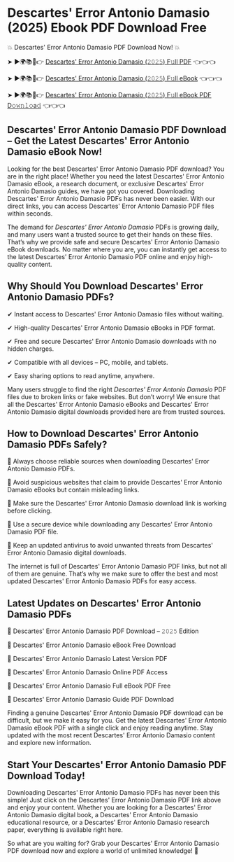 # Descartes' Error Antonio Damasio (2025) Ebook PDF Download Free

💥 Descartes' Error Antonio Damasio PDF Download Now! 💥

➤ ►🌍📚📱👉 [Descartes' Error Antonio Damasio (𝟸𝟶𝟸𝟻) F𝚞ll PDF](https://getpdf.xyz/descartes-error-antonio-damasio) 👈👈👈


➤ ►🌍📚📱👉 [Descartes' Error Antonio Damasio (𝟸𝟶𝟸𝟻) F𝚞ll eBook](https://getpdf.xyz/descartes-error-antonio-damasio) 👈👈👈


➤ ►🌍📚📱👉 [Descartes' Error Antonio Damasio (𝟸𝟶𝟸𝟻) F𝚞ll eBook PDF D𝚘𝚠𝚗𝚕𝚘a𝚍](https://getpdf.xyz/descartes-error-antonio-damasio) 👈👈👈


## Descartes' Error Antonio Damasio PDF Download – Get the Latest Descartes' Error Antonio Damasio eBook Now!

Looking for the best Descartes' Error Antonio Damasio PDF download? You are in the right place! Whether you need the latest Descartes' Error Antonio Damasio eBook, a research document, or exclusive Descartes' Error Antonio Damasio guides, we have got you covered. Downloading Descartes' Error Antonio Damasio PDFs has never been easier. With our direct links, you can access Descartes' Error Antonio Damasio PDF files within seconds.

The demand for *Descartes' Error Antonio Damasio* PDFs is growing daily, and many users want a trusted source to get their hands on these files. That’s why we provide safe and secure Descartes' Error Antonio Damasio eBook downloads. No matter where you are, you can instantly get access to the latest Descartes' Error Antonio Damasio PDF online and enjoy high-quality content.

## Why Should You Download Descartes' Error Antonio Damasio PDFs?

✔ Instant access to Descartes' Error Antonio Damasio files without waiting.

✔ High-quality Descartes' Error Antonio Damasio eBooks in PDF format.

✔ Free and secure Descartes' Error Antonio Damasio downloads with no hidden charges.

✔ Compatible with all devices – PC, mobile, and tablets.

✔ Easy sharing options to read anytime, anywhere.

Many users struggle to find the right *Descartes' Error Antonio Damasio* PDF files due to broken links or fake websites. But don’t worry! We ensure that all the Descartes' Error Antonio Damasio eBooks and Descartes' Error Antonio Damasio digital downloads provided here are from trusted sources.

## How to Download Descartes' Error Antonio Damasio PDFs Safely?

📌 Always choose reliable sources when downloading Descartes' Error Antonio Damasio PDFs.

📌 Avoid suspicious websites that claim to provide Descartes' Error Antonio Damasio eBooks but contain misleading links.

📌 Make sure the Descartes' Error Antonio Damasio download link is working before clicking.

📌 Use a secure device while downloading any Descartes' Error Antonio Damasio PDF file.

📌 Keep an updated antivirus to avoid unwanted threats from Descartes' Error Antonio Damasio digital downloads.

The internet is full of Descartes' Error Antonio Damasio PDF links, but not all of them are genuine. That’s why we make sure to offer the best and most updated Descartes' Error Antonio Damasio PDFs for easy access.

## Latest Updates on Descartes' Error Antonio Damasio PDFs

🔹 Descartes' Error Antonio Damasio PDF Download – 𝟸𝟶𝟸𝟻 Edition

🔹 Descartes' Error Antonio Damasio eBook Free Download

🔹 Descartes' Error Antonio Damasio Latest Version PDF

🔹 Descartes' Error Antonio Damasio Online PDF Access

🔹 Descartes' Error Antonio Damasio Full eBook PDF Free

🔹 Descartes' Error Antonio Damasio Guide PDF Download

Finding a genuine Descartes' Error Antonio Damasio PDF download can be difficult, but we make it easy for you. Get the latest Descartes' Error Antonio Damasio eBook PDF with a single click and enjoy reading anytime. Stay updated with the most recent Descartes' Error Antonio Damasio content and explore new information.

## Start Your Descartes' Error Antonio Damasio PDF Download Today!

Downloading Descartes' Error Antonio Damasio PDFs has never been this simple! Just click on the Descartes' Error Antonio Damasio PDF link above and enjoy your content. Whether you are looking for a Descartes' Error Antonio Damasio digital book, a Descartes' Error Antonio Damasio educational resource, or a Descartes' Error Antonio Damasio research paper, everything is available right here.

So what are you waiting for? Grab your Descartes' Error Antonio Damasio PDF download now and explore a world of unlimited knowledge! 🚀